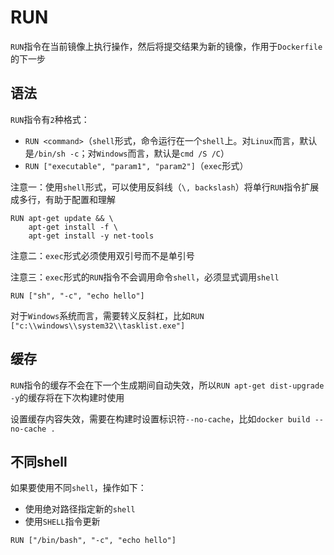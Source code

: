 
# RUN

`RUN`指令在当前镜像上执行操作，然后将提交结果为新的镜像，作用于`Dockerfile`的下一步

## 语法

`RUN`指令有`2`种格式：

* `RUN <command>`（`shell`形式，命令运行在一个`shell`上。对`Linux`而言，默认是`/bin/sh -c`；对`Windows`而言，默认是`cmd /S /C`）
* `RUN ["executable", "param1", "param2"]`（`exec`形式）

注意一：使用`shell`形式，可以使用反斜线（`\, backslash`）将单行`RUN`指令扩展成多行，有助于配置和理解

```
RUN apt-get update && \
    apt-get install -f \
    apt-get install -y net-tools
```

注意二：`exec`形式必须使用双引号而不是单引号

注意三：`exec`形式的`RUN`指令不会调用命令`shell`，必须显式调用`shell`

```
RUN ["sh", "-c", "echo hello"]
```

对于`Windows`系统而言，需要转义反斜杠，比如`RUN ["c:\\windows\\system32\\tasklist.exe"]`

## 缓存

`RUN`指令的缓存不会在下一个生成期间自动失效，所以`RUN apt-get dist-upgrade -y`的缓存将在下次构建时使用

设置缓存内容失效，需要在构建时设置标识符`--no-cache`，比如`docker build --no-cache .`

## 不同shell

如果要使用不同`shell`，操作如下：

* 使用绝对路径指定新的`shell`
* 使用`SHELL`指令更新

```
RUN ["/bin/bash", "-c", "echo hello"]
```